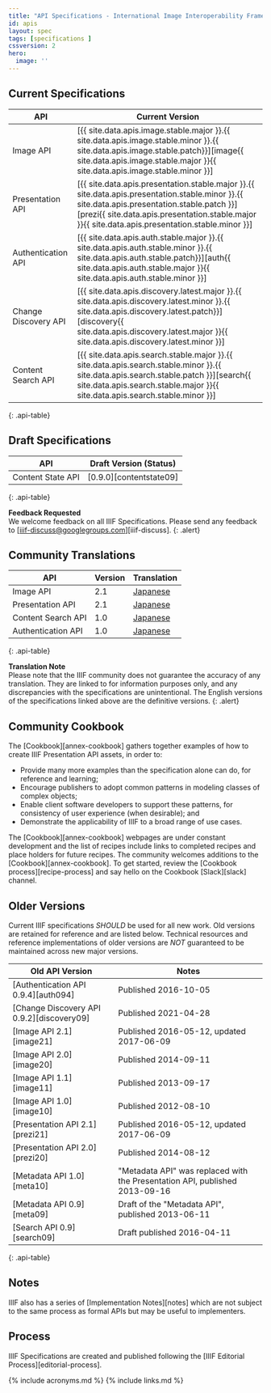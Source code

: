 ```yaml
---
title: "API Specifications - International Image Interoperability Framework™"
id: apis
layout: spec
tags: [specifications ]
cssversion: 2
hero:
  image: ''
---
```


## Current Specifications

| API                | Current Version |
| ------------------ | --------------- |
| Image API          | [{{ site.data.apis.image.stable.major }}.{{ site.data.apis.image.stable.minor }}.{{ site.data.apis.image.stable.patch}}][image{{ site.data.apis.image.stable.major }}{{ site.data.apis.image.stable.minor }}] |
| Presentation API   | [{{ site.data.apis.presentation.stable.major }}.{{ site.data.apis.presentation.stable.minor }}.{{ site.data.apis.presentation.stable.patch }}][prezi{{ site.data.apis.presentation.stable.major }}{{ site.data.apis.presentation.stable.minor }}] |
| Authentication API | [{{ site.data.apis.auth.stable.major }}.{{ site.data.apis.auth.stable.minor }}.{{ site.data.apis.auth.stable.patch}}][auth{{ site.data.apis.auth.stable.major }}{{ site.data.apis.auth.stable.minor }}] |
| Change Discovery API | [{{ site.data.apis.discovery.latest.major }}.{{ site.data.apis.discovery.latest.minor }}.{{ site.data.apis.discovery.latest.patch}}][discovery{{ site.data.apis.discovery.latest.major }}{{ site.data.apis.discovery.latest.minor }}] |
| Content Search API | [{{ site.data.apis.search.stable.major }}.{{ site.data.apis.search.stable.minor }}.{{ site.data.apis.search.stable.patch }}][search{{ site.data.apis.search.stable.major }}{{ site.data.apis.search.stable.minor }}] |
{: .api-table}

## Draft Specifications

| API                  | Draft Version (Status) |
| -------------------- | ---------------------- |
| Content State API    | [0.9.0][contentstate09]|
{: .api-table}

__Feedback Requested__<br/>
We welcome feedback on all IIIF Specifications. Please send any feedback to [iiif-discuss@googlegroups.com][iiif-discuss].
{: .alert}

## Community Translations

| API                | Version | Translation           |
| ------------------ | ------- | --------------------- |
| Image API          | 2.1     | [Japanese][image-jp]  |
| Presentation API   | 2.1     | [Japanese][prezi-jp]  |
| Content Search API | 1.0     | [Japanese][search-jp] |
| Authentication API | 1.0     | [Japanese][auth-jp]   |
{: .api-table}

__Translation Note__<br/>
Please note that the IIIF community does not guarantee the accuracy of any translation. They are linked to for information purposes only, and any discrepancies with the specifications are unintentional. The English versions of the specifications linked above are the definitive versions.
{: .alert}

## Community Cookbook

The [Cookbook][annex-cookbook] gathers together examples of how to create IIIF Presentation API assets, in order to:

* Provide many more examples than the specification alone can do, for reference and learning;
* Encourage publishers to adopt common patterns in modeling classes of complex objects;
* Enable client software developers to support these patterns, for consistency of user experience (when desirable); and
* Demonstrate the applicability of IIIF to a broad range of use cases.

The [Cookbook][annex-cookbook] webpages are under constant development and the list of recipes include links to completed recipes and place holders for future recipes. The community welcomes additions to the [Cookbook][annex-cookbook]. To get started, review the [Cookbook process][recipe-process] and say hello on the Cookbook [Slack][slack] channel.

## Older Versions

Current IIIF specifications _SHOULD_ be used for all new work. Old versions are retained for reference and are listed below. Technical resources and reference implementations of older versions are _NOT_ guaranteed to be maintained across new major versions.

| Old API Version            | Notes |
| -------------------------- | ----- |
| [Authentication API 0.9.4][auth094] | Published 2016-10-05 |
| [Change Discovery API 0.9.2][discovery09] | Published 2021-04-28 |
| [Image API 2.1][image21]   | Published 2016-05-12, updated 2017-06-09 |
| [Image API 2.0][image20]   | Published 2014-09-11 |
| [Image API 1.1][image11]   | Published 2013-09-17 |
| [Image API 1.0][image10]   | Published 2012-08-10 |
| [Presentation API 2.1][prezi21] | Published 2016-05-12, updated 2017-06-09 |
| [Presentation API 2.0][prezi20] | Published 2014-08-12 |
| [Metadata API 1.0][meta10] | "Metadata API" was replaced with the Presentation API, published 2013-09-16 |
| [Metadata API 0.9][meta09] | Draft of the "Metadata API", published 2013-06-11 |
| [Search API 0.9][search09] | Draft published 2016-04-11 |
{: .api-table}

## Notes

IIIF also has a series of [Implementation Notes][notes] which are not subject to the same process as formal APIs but may be useful to implementers.

## Process

IIIF Specifications are created and published following the [IIIF Editorial Process][editorial-process].

[image-jp]: http://www.asahi-net.or.jp/~ax2s-kmtn/ref/iiif/apiimage2.1.html
[prezi-jp]: http://www.asahi-net.or.jp/~ax2s-kmtn/ref/iiif/apipresentation2.1.html
[search-jp]: http://www.asahi-net.or.jp/~ax2s-kmtn/ref/iiif/searchapi1.0.html
[auth-jp]: http://www.asahi-net.or.jp/~ax2s-kmtn/ref/iiif/apiauthentication1.0.html


{% include acronyms.md %}
{% include links.md %}